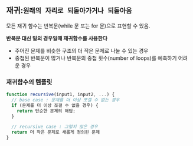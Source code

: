 ## 재귀:```원래의 자리로 되돌아가거나 되돌아옴```
모든 재귀 함수는 반복문(while 문 또는 for 문)으로 표현할 수 있음.

<b>반복문 대신 밑의 경우일때 재귀함수를 사용한다</b>

- 주어진 문제를 비슷한 구조의 더 작은 문제로 나눌 수 있는 경우
- 중첩된 반복문이 많거나 반복문의 중첩 횟수(number of loops)를 예측하기 어려운 경우

### 재귀함수의 템플릿

```javascript
function recursive(input1, input2, ...) {
  // base case : 문제를 더 이상 쪼갤 수 없는 경우
  if (문제를 더 이상 쪼갤 수 없을 경우) {
    return 단순한 문제의 해답;
  }

  // recursive case : 그렇지 않은 경우
  return 더 작은 문제로 새롭게 정의된 문제
}
```
